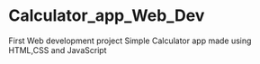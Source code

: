# Calculator_app_Web_Dev
First Web development project
Simple Calculator app made using HTML,CSS and JavaScript
